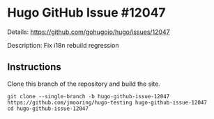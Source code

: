 # Hugo GitHub Issue #12047

Details: <https://github.com/gohugoio/hugo/issues/12047>

Description: Fix i18n rebuild regression

## Instructions

Clone this branch of the repository and build the site.

```text
git clone --single-branch -b hugo-github-issue-12047 https://github.com/jmooring/hugo-testing hugo-github-issue-12047
cd hugo-github-issue-12047
```
